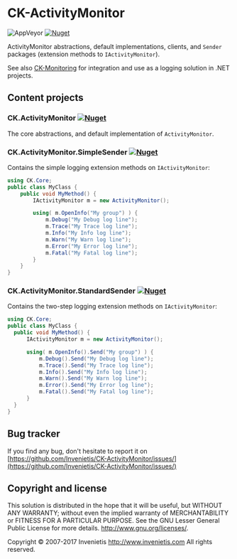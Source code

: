 ﻿# CK-ActivityMonitor

![AppVeyor](https://img.shields.io/appveyor/ci/olivier-spinelli/ck-activitymonitor.svg)
[![Nuget](https://img.shields.io/nuget/vpre/CK.ActivityMonitor.svg)](https://www.nuget.org/packages/CK.ActivityMonitor/)

ActivityMonitor abstractions, default implementations, clients, and `Sender` packages (extension methods to `IActivityMonitor`).

See also [CK-Monitoring](https://github.com/Invenietis/CK-Monitoring) for integration and use as a logging solution in .NET projects.

## Content projects

### CK.ActivityMonitor [![Nuget](https://img.shields.io/nuget/vpre/CK.ActivityMonitor.svg)](https://www.nuget.org/packages/CK.ActivityMonitor/)

The core abstractions, and default implementation of `ActivityMonitor`.

### CK.ActivityMonitor.SimpleSender [![Nuget](https://img.shields.io/nuget/vpre/CK.ActivityMonitor.SimpleSender.svg)](https://www.nuget.org/packages/CK.ActivityMonitor.SimpleSender/)

Contains the simple logging extension methods on `IActivityMonitor`:

```csharp
using CK.Core;
public class MyClass {
    public void MyMethod() {
        IActivityMonitor m = new ActivityMonitor();

        using( m.OpenInfo("My group") ) {
            m.Debug("My Debug log line");
            m.Trace("My Trace log line");
            m.Info("My Info log line");
            m.Warn("My Warn log line");
            m.Error("My Error log line");
            m.Fatal("My Fatal log line");
        }
    }
}
```

### CK.ActivityMonitor.StandardSender [![Nuget](https://img.shields.io/nuget/vpre/CK.ActivityMonitor.StandardSender.svg)](https://www.nuget.org/packages/CK.ActivityMonitor.StandardSender/)

Contains the two-step logging extension methods on `IActivityMonitor`:

```csharp
using CK.Core;
public class MyClass {
  public void MyMethod() {
      IActivityMonitor m = new ActivityMonitor();

      using( m.OpenInfo().Send("My group") ) {
          m.Debug().Send("My Debug log line");
          m.Trace().Send("My Trace log line");
          m.Info().Send("My Info log line");
          m.Warn().Send("My Warn log line");
          m.Error().Send("My Error log line");
          m.Fatal().Send("My Fatal log line");
      }
  }
}
```

## Bug tracker

If you find any bug, don't hesitate to report it on [https://github.com/Invenietis/CK-ActivityMonitor/issues/](https://github.com/Invenietis/CK-ActivityMonitor/issues/)

## Copyright and license

This solution is distributed in the hope that it will be useful,
but WITHOUT ANY WARRANTY; without even the implied warranty of
MERCHANTABILITY or FITNESS FOR A PARTICULAR PURPOSE.  See the
GNU Lesser General Public License for more details.
<http://www.gnu.org/licenses/>.

Copyright © 2007-2017 Invenietis <http://www.invenietis.com> All rights reserved.
